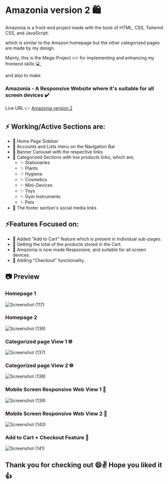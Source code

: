 # Amazonia version 2 🛍️

Amazonia is a front-end project made with the tools of HTML, CSS, Tailwind CSS, and JavaScript.

which is similar to the Amazon homepage but the other categorized pages are made by my design.

Mainly, this is the Mega-Project 🔥🔥 for implementing and enhancing my frontend skills 💻, 

and also to make <h3>Amazonia - A Responsive Website where it's suitable for all screen devices ✔️ </h3>

Live URL 👉 [Amazonia version 2](https://amazonia-thou-version-2.netlify.app/)

## ⚡ Working/Active Sections are:
+ 🎯 Home Page Sidebar
+ 🎯 Accounts and Lists menu on the Navigation Bar
+ 🎯 Banner Carousel with the respective links
+ 🎯 Categorized Sections with live products links, which are;
  + ✨ Stationaries
  + ✨ Plants
  + ✨ Hygiene
  + ✨ Cosmetics
  + ✨ Mini-Devices
  + ✨ Toys
  + ✨ Gym Instruments
  + ✨ Pets
+ 🎯 The footer section's social media links

## ⚡Features Focused on:
+ 🎯 Added "Add to Cart" feature which is present in Individual sub-pages.
+ 🎯 Getting the total of the products stored in the Cart.
+ 🎯 Amazonia is now made Responsive, and suitable for all screen devices.
+ 🎯 Adding "Checkout" functionality.

## 📷 Preview 

### Homepage 1

![Screenshot (117)](https://github.com/Thoufiq-Uchiha-23/Amazonia-Version-2/assets/143873191/9ea9d8fe-83be-436b-a63f-fdb11f99dcc0)

### Homepage 2

![Screenshot (136)](https://github.com/Thoufiq-Uchiha-23/Amazonia-Version-2/assets/143873191/0c9a90b4-1bce-48f5-814c-ca1c143f09a9)

### Categorized page View 1 🌐

![Screenshot (137)](https://github.com/Thoufiq-Uchiha-23/Amazonia-Version-2/assets/143873191/86019eea-a792-4ad5-876d-019fb8e2819d)

### Categorized page View 2 🌐

![Screenshot (138)](https://github.com/Thoufiq-Uchiha-23/Amazonia-Version-2/assets/143873191/fb595ce4-ae64-4971-bc21-1eda4fff9a30)

### Mobile Screen Responsive Web View 1 📱

![Screenshot (139)](https://github.com/Thoufiq-Uchiha-23/Amazonia-Version-2/assets/143873191/f29be56f-50ac-4d03-8e0e-b1d269d90236)

### Mobile Screen Responsive Web View 2 📱

![Screenshot (140)](https://github.com/Thoufiq-Uchiha-23/Amazonia-Version-2/assets/143873191/731087b8-e5f2-494b-a8d5-488095ca23cb)

### Add to Cart + Checkout Feature 🛒

![Screenshot (141)](https://github.com/Thoufiq-Uchiha-23/Amazonia-Version-2/assets/143873191/4c1a8c79-d243-4b3b-8a53-304d5414da97)

## Thank you for checking out 😄✌️ Hope you liked it 👍
